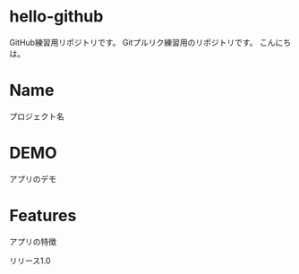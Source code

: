 # hello-github
GitHub練習用リポジトリです。
Gitプルリク練習用のリポジトリです。
こんにちは。

# Name
プロジェクト名

# DEMO
アプリのデモ

# Features
アプリの特徴

リリース1.0
